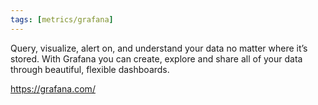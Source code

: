 ```yaml
---
tags: [metrics/grafana]
---
```


Query, visualize, alert on, and understand your data no matter where it’s stored. With Grafana you can create, explore and share all of your data through beautiful, flexible dashboards.

https://grafana.com/